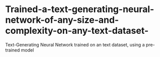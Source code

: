 # Trained-a-text-generating-neural-network-of-any-size-and-complexity-on-any-text-dataset-
Text-Generating Neural Network trained on an text dataset, using a pre-trained model
